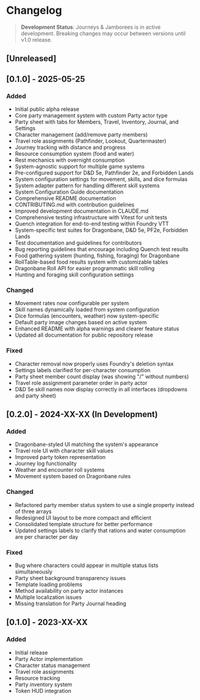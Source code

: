 # Changelog

> **Development Status**: Journeys & Jamborees is in active development. Breaking changes may occur between versions until v1.0 release.

## [Unreleased]

## [0.1.0] - 2025-05-25

### Added
- Initial public alpha release
- Core party management system with custom Party actor type
- Party sheet with tabs for Members, Travel, Inventory, Journal, and Settings
- Character management (add/remove party members)
- Travel role assignments (Pathfinder, Lookout, Quartermaster)
- Journey tracking with distance and progress
- Resource consumption system (food and water)
- Rest mechanics with overnight consumption
- System-agnostic support for multiple game systems
- Pre-configured support for D&D 5e, Pathfinder 2e, and Forbidden Lands
- System configuration settings for movement, skills, and dice formulas
- System adapter pattern for handling different skill systems
- System Configuration Guide documentation
- Comprehensive README documentation
- CONTRIBUTING.md with contribution guidelines
- Improved development documentation in CLAUDE.md
- Comprehensive testing infrastructure with Vitest for unit tests
- Quench integration for end-to-end testing within Foundry VTT
- System-specific test suites for Dragonbane, D&D 5e, PF2e, Forbidden Lands
- Test documentation and guidelines for contributors
- Bug reporting guidelines that encourage including Quench test results
- Food gathering system (hunting, fishing, foraging) for Dragonbane
- RollTable-based food results system with customizable tables
- Dragonbane Roll API for easier programmatic skill rolling
- Hunting and foraging skill configuration settings

### Changed
- Movement rates now configurable per system
- Skill names dynamically loaded from system configuration
- Dice formulas (encounters, weather) now system-specific
- Default party image changes based on active system
- Enhanced README with alpha warnings and clearer feature status
- Updated all documentation for public repository release

### Fixed
- Character removal now properly uses Foundry's deletion syntax
- Settings labels clarified for per-character consumption
- Party sheet member count display (was showing "/" without numbers)
- Travel role assignment parameter order in party actor
- D&D 5e skill names now display correctly in all interfaces (dropdowns and party sheet)

## [0.2.0] - 2024-XX-XX (In Development)

### Added
- Dragonbane-styled UI matching the system's appearance
- Travel role UI with character skill values
- Improved party token representation
- Journey log functionality
- Weather and encounter roll systems
- Movement system based on Dragonbane rules

### Changed
- Refactored party member status system to use a single property instead of three arrays
- Redesigned UI layout to be more compact and efficient
- Consolidated template structure for better performance
- Updated settings labels to clarify that rations and water consumption are per character per day

### Fixed
- Bug where characters could appear in multiple status lists simultaneously
- Party sheet background transparency issues
- Template loading problems
- Method availability on party actor instances
- Multiple localization issues
- Missing translation for Party Journal heading

## [0.1.0] - 2023-XX-XX

### Added
- Initial release
- Party Actor implementation
- Character status management
- Travel role assignments
- Resource tracking
- Party inventory system
- Token HUD integration
